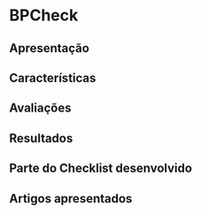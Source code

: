 # BPCheck

## Apresentação

## Características 

## Avaliações

 ## Resultados

## Parte do Checklist desenvolvido 

## Artigos apresentados
